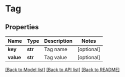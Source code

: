 # Tag


## Properties
Name | Type | Description | Notes
------------ | ------------- | ------------- | -------------
**key** | **str** | Tag name | [optional] 
**value** | **str** | Tag value | [optional] 

[[Back to Model list]](../README.md#documentation-for-models) [[Back to API list]](../README.md#documentation-for-api-endpoints) [[Back to README]](../README.md)


